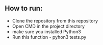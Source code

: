 ## How to run:
* Clone the repository from this repository 
* Open CMD in the project directory
* make sure you installed Python3
* Run this function - pyhon3 tests.py
